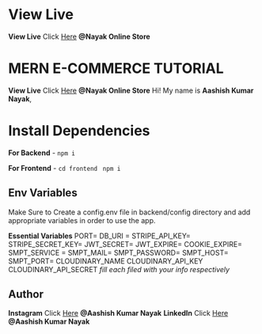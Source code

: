 # View Live
**View Live** Click [Here](https://nayak-online-store.cyclic.cloud/) **@Nayak Online Store**
# MERN E-COMMERCE TUTORIAL
**View Live** Click [Here](https://nayak-online-store.cyclic.cloud/) **@Nayak Online Store**
Hi! My name is **Aashish Kumar Nayak**, 


# Install Dependencies

**For Backend** - `npm i`

**For Frontend** - `cd frontend` ` npm i`

## Env Variables

Make Sure to Create a config.env file in backend/config directory and add appropriate variables in order to use the app.

**Essential Variables**
PORT=
DB_URI =
STRIPE_API_KEY=
STRIPE_SECRET_KEY=
JWT_SECRET=
JWT_EXPIRE=
COOKIE_EXPIRE=
SMPT_SERVICE =
SMPT_MAIL=
SMPT_PASSWORD=
SMPT_HOST=
SMPT_PORT=
CLOUDINARY_NAME
CLOUDINARY_API_KEY
CLOUDINARY_API_SECRET
_fill each filed with your info respectively_

## Author

**Instagram** Click [Here](https://www.instagram.com/aashishkumar.nayak/) **@Aashish Kumar Nayak**
**LinkedIn** Click [Here](https://www.linkedin.com/in/aashish-kumar-nayak-038952200/) **@Aashish Kumar Nayak**

